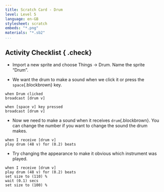 ```yaml
---
title: Scratch Card - Drum
level: Level 5
language: en-GB
stylesheet: scratch
embeds: "*.png"
materials: "*.sb2"
...
```


## Activity Checklist { .check}

+ Import a new sprite and choose Things -> Drum. Name the sprite “Drum”.

+ We want the drum to make a sound when we click it or press the 
  `space`{.blockbrown} key.
```blocks
when Drum clicked
broadcast [drum v]

when [space v] key pressed
broadcast [drum v]
```

+ Now we need to make a sound when it receives `drum`{.blockbrown}. You can 
  change the number if you want to change the sound the drum makes.
```blocks
when I receive [drum v]
play drum (48 v) for (0.2) beats
```

+ Try changing the appearance to make it obvious which instrument was played.
```blocks
when I receive [drum v]
play drum (48 v) for (0.2) beats
set size to (110) %
wait (0.1) secs
set size to (100) %
```

